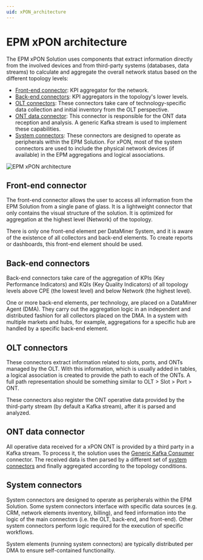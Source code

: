 ```yaml
---
uid: xPON_architecture
---
```


# EPM xPON architecture

The EPM xPON Solution uses components that extract information directly from the involved devices and from third-party systems (databases, data streams) to calculate and aggregate the overall network status based on the different topology levels:

- [Front-end connector](#front-end-connector): KPI aggregator for the network.
- [Back-end connectors](#back-end-connectors): KPI aggregators in the topology's lower levels.
- [OLT connectors](#olt-connectors): These connectors take care of technology-specific data collection and initial inventory from the OLT perspective.
- [ONT data connector](#ont-data-connector): This connector is responsible for the ONT data reception and analysis. A generic Kafka stream is used to implement these capabilities.
- [System connectors](#system-connectors): These connectors are designed to operate as peripherals within the EPM Solution. For xPON, most of the system connectors are used to include the physical network devices (if available) in the EPM aggregations and logical associations.

![EPM xPON architecture](~/dataminer/images/EPM_GPON_architecture.png)

## Front-end connector

The front-end connector allows the user to access all information from the EPM Solution from a single pane of glass. It is a lightweight connector that only contains the visual structure of the solution. It is optimized for aggregation at the highest level (Network) of the topology.

There is only one front-end element per DataMiner System, and it is aware of the existence of all collectors and back-end elements. To create reports or dashboards, this front-end element should be used.

## Back-end connectors

Back-end connectors take care of the aggregation of KPIs (Key Performance Indicators) and KQIs (Key Quality Indicators) of all topology levels above CPE (the lowest level) and below Network (the highest level).

One or more back-end elements, per technology, are placed on a DataMiner Agent (DMA). They carry out the aggregation logic in an independent and distributed fashion for all collectors placed on the DMA. In a system with multiple markets and hubs, for example, aggregations for a specific hub are handled by a specific back-end element.

## OLT connectors

These connectors extract information related to slots, ports, and ONTs managed by the OLT. With this information, which is usually added in tables, a logical association is created to provide the path to each of the ONTs. A full path representation should be something similar to OLT > Slot > Port > ONT.

These connectors also register the ONT operative data provided by the third-party stream (by default a Kafka stream), after it is parsed and analyzed.

## ONT data connector

All operative data received for a xPON ONT is provided by a third party in a Kafka stream. To process it, the solution uses the [Generic Kafka Consumer](https://catalog.dataminer.services/result/driver/7373) connector. The received data is then parsed by a different set of [system connectors](#system-connectors) and finally aggregated according to the topology conditions.

## System connectors

System connectors are designed to operate as peripherals within the EPM Solution. Some system connectors interface with specific data sources (e.g. CRM, network elements inventory, billing), and feed information into the logic of the main connectors (i.e. the OLT, back-end, and front-end). Other system connectors perform logic required for the execution of specific workflows.

System elements (running system connectors) are typically distributed per DMA to ensure self-contained functionality.
